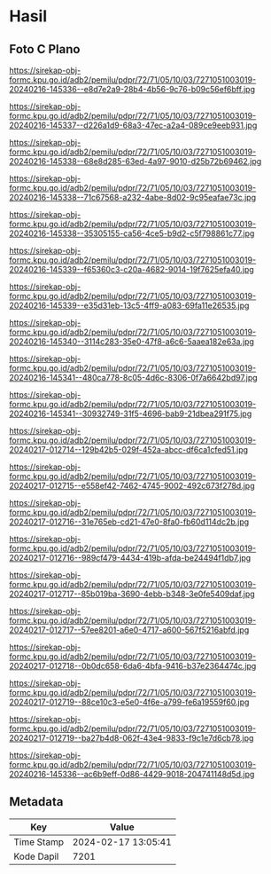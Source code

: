 # Hasil

## Foto C Plano

https://sirekap-obj-formc.kpu.go.id/adb2/pemilu/pdpr/72/71/05/10/03/7271051003019-20240216-145336--e8d7e2a9-28b4-4b56-9c76-b09c56ef6bff.jpg

https://sirekap-obj-formc.kpu.go.id/adb2/pemilu/pdpr/72/71/05/10/03/7271051003019-20240216-145337--d226a1d9-68a3-47ec-a2a4-089ce9eeb931.jpg

https://sirekap-obj-formc.kpu.go.id/adb2/pemilu/pdpr/72/71/05/10/03/7271051003019-20240216-145338--68e8d285-63ed-4a97-9010-d25b72b69462.jpg

https://sirekap-obj-formc.kpu.go.id/adb2/pemilu/pdpr/72/71/05/10/03/7271051003019-20240216-145338--71c67568-a232-4abe-8d02-9c95eafae73c.jpg

https://sirekap-obj-formc.kpu.go.id/adb2/pemilu/pdpr/72/71/05/10/03/7271051003019-20240216-145338--35305155-ca56-4ce5-b9d2-c5f798861c77.jpg

https://sirekap-obj-formc.kpu.go.id/adb2/pemilu/pdpr/72/71/05/10/03/7271051003019-20240216-145339--f65360c3-c20a-4682-9014-19f7625efa40.jpg

https://sirekap-obj-formc.kpu.go.id/adb2/pemilu/pdpr/72/71/05/10/03/7271051003019-20240216-145339--e35d31eb-13c5-4ff9-a083-69fa11e26535.jpg

https://sirekap-obj-formc.kpu.go.id/adb2/pemilu/pdpr/72/71/05/10/03/7271051003019-20240216-145340--3114c283-35e0-47f8-a6c6-5aaea182e63a.jpg

https://sirekap-obj-formc.kpu.go.id/adb2/pemilu/pdpr/72/71/05/10/03/7271051003019-20240216-145341--480ca778-8c05-4d6c-8306-0f7a6642bd97.jpg

https://sirekap-obj-formc.kpu.go.id/adb2/pemilu/pdpr/72/71/05/10/03/7271051003019-20240216-145341--30932749-31f5-4696-bab9-21dbea291f75.jpg

https://sirekap-obj-formc.kpu.go.id/adb2/pemilu/pdpr/72/71/05/10/03/7271051003019-20240217-012714--129b42b5-029f-452a-abcc-df6ca1cfed51.jpg

https://sirekap-obj-formc.kpu.go.id/adb2/pemilu/pdpr/72/71/05/10/03/7271051003019-20240217-012715--e558ef42-7462-4745-9002-492c673f278d.jpg

https://sirekap-obj-formc.kpu.go.id/adb2/pemilu/pdpr/72/71/05/10/03/7271051003019-20240217-012716--31e765eb-cd21-47e0-8fa0-fb60d114dc2b.jpg

https://sirekap-obj-formc.kpu.go.id/adb2/pemilu/pdpr/72/71/05/10/03/7271051003019-20240217-012716--989cf479-4434-419b-afda-be24494f1db7.jpg

https://sirekap-obj-formc.kpu.go.id/adb2/pemilu/pdpr/72/71/05/10/03/7271051003019-20240217-012717--85b019ba-3690-4ebb-b348-3e0fe5409daf.jpg

https://sirekap-obj-formc.kpu.go.id/adb2/pemilu/pdpr/72/71/05/10/03/7271051003019-20240217-012717--57ee8201-a6e0-4717-a600-567f5216abfd.jpg

https://sirekap-obj-formc.kpu.go.id/adb2/pemilu/pdpr/72/71/05/10/03/7271051003019-20240217-012718--0b0dc658-6da6-4bfa-9416-b37e2364474c.jpg

https://sirekap-obj-formc.kpu.go.id/adb2/pemilu/pdpr/72/71/05/10/03/7271051003019-20240217-012719--88ce10c3-e5e0-4f6e-a799-fe6a19559f60.jpg

https://sirekap-obj-formc.kpu.go.id/adb2/pemilu/pdpr/72/71/05/10/03/7271051003019-20240217-012719--ba27b4d8-062f-43e4-9833-f9c1e7d6cb78.jpg

https://sirekap-obj-formc.kpu.go.id/adb2/pemilu/pdpr/72/71/05/10/03/7271051003019-20240216-145336--ac6b9eff-0d86-4429-9018-204741148d5d.jpg


## Metadata

| Key        | Value               |
| ---------- | ------------------- |
| Time Stamp | 2024-02-17 13:05:41 |
| Kode Dapil | 7201                |



